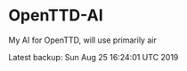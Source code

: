 # OpenTTD-AI
My AI for OpenTTD, will use primarily air

Latest backup: Sun Aug 25 16:24:01 UTC 2019
